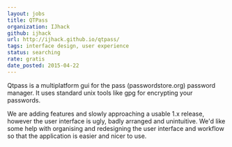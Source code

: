 ```yaml
---
layout: jobs
title: QTPass
organization: IJhack
github: ijhack
url: http://ijhack.github.io/qtpass/
tags: interface design, user experience
status: searching
rate: gratis
date_posted: 2015-04-22
---
```


Qtpass is a multiplatform gui for the pass (passwordstore.org) password manager. It uses standard unix tools like gpg for encrypting your passwords.

We are adding features and slowly approaching a usable 1.x release, however the user interface is ugly, badly arranged and unintuitive. We'd like some help with organising and redesigning the user interface and workflow so that the application is easier and nicer to use. 

